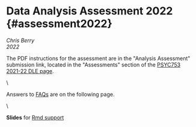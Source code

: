 # Data Analysis Assessment 2022 {#assessment2022}


*Chris Berry*
\
*2022*





<!-- The instructions for the Analysis Assessment will be released in Session 3.  -->

The PDF instructions for the assessment are in the "Analysis Assessment" submission link, located in the "Assessments" section of the [PSYC753 2021-22 DLE page](https://dle.plymouth.ac.uk/course/view.php?id=56923). 

\

Answers to [FAQs](#faqs) are on the following page.

\

**Slides** for [Rmd support](slides/PSYC753_Rmd_Support.pptx)
<!--
commented text

<style>
div.exercise { background-color:#e6f0ff; border-radius: 5px; padding: 20px;}
</style>

<style>
div.tip { background-color:#D5F5E3; border-radius: 5px; padding: 20px;}
</style>

Conduct 1 multiple regression analysis to predict **. At least one of the variables in the multiple regression should be a continuous variable.
The specific regression that you perform should be up to you.
Include a plot relevant to your analysis. 

Conduct 1 ANOVA analysis.
The specific type of ANOVA that you perform is up to you.
Include a plot relevant to your analysis, which displays the scores in each group. Customise as appropriate.

The specific types of regression and ANOVA that you perform are be up to you. Report a plot of the means.

Write up your report using the template, or submit your report 

commented text
--> 

